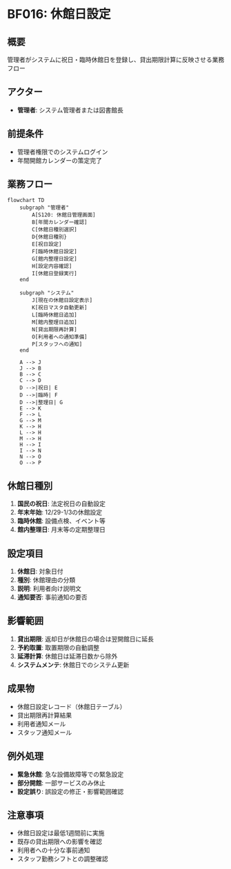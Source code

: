 # BF016: 休館日設定

## 概要
管理者がシステムに祝日・臨時休館日を登録し、貸出期限計算に反映させる業務フロー

## アクター
- **管理者**: システム管理者または図書館長

## 前提条件
- 管理者権限でのシステムログイン
- 年間開館カレンダーの策定完了

## 業務フロー

```mermaid
flowchart TD
    subgraph "管理者"
        A[S120: 休館日管理画面]
        B[年間カレンダー確認]
        C[休館日種別選択]
        D{休館日種別}
        E[祝日設定]
        F[臨時休館日設定]
        G[館内整理日設定]
        H[設定内容確認]
        I[休館日登録実行]
    end
    
    subgraph "システム"
        J[現在の休館日設定表示]
        K[祝日マスタ自動更新]
        L[臨時休館日追加]
        M[館内整理日追加]
        N[貸出期限再計算]
        O[利用者への通知準備]
        P[スタッフへの通知]
    end
    
    A --> J
    J --> B
    B --> C
    C --> D
    D -->|祝日| E
    D -->|臨時| F
    D -->|整理日| G
    E --> K
    F --> L
    G --> M
    K --> H
    L --> H
    M --> H
    H --> I
    I --> N
    N --> O
    O --> P
```

## 休館日種別
1. **国民の祝日**: 法定祝日の自動設定
2. **年末年始**: 12/29-1/3の休館設定
3. **臨時休館**: 設備点検、イベント等
4. **館内整理日**: 月末等の定期整理日

## 設定項目
1. **休館日**: 対象日付
2. **種別**: 休館理由の分類
3. **説明**: 利用者向け説明文
4. **通知要否**: 事前通知の要否

## 影響範囲
1. **貸出期限**: 返却日が休館日の場合は翌開館日に延長
2. **予約取置**: 取置期限の自動調整
3. **延滞計算**: 休館日は延滞日数から除外
4. **システムメンテ**: 休館日でのシステム更新

## 成果物
- 休館日設定レコード（休館日テーブル）
- 貸出期限再計算結果
- 利用者通知メール
- スタッフ通知メール

## 例外処理
- **緊急休館**: 急な設備故障等での緊急設定
- **部分開館**: 一部サービスのみ休止
- **設定誤り**: 誤設定の修正・影響範囲確認

## 注意事項
- 休館日設定は最低1週間前に実施
- 既存の貸出期限への影響を確認
- 利用者への十分な事前通知
- スタッフ勤務シフトとの調整確認